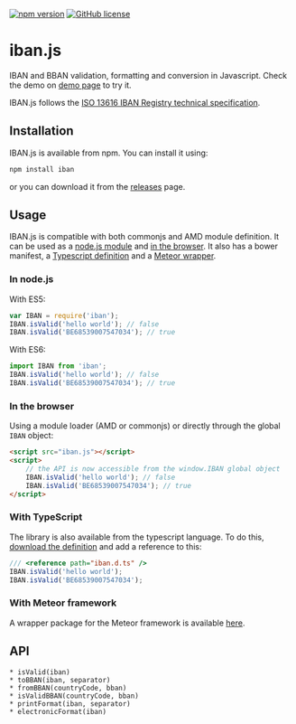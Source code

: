 [![npm version](https://badge.fury.io/js/iban.svg)](https://badge.fury.io/js/iban)
[![GitHub license](https://img.shields.io/badge/license-MIT-blue.svg)](https://raw.githubusercontent.com/arhs/iban.js/master/LICENSE)


# iban.js

IBAN and BBAN validation, formatting and conversion in Javascript.
Check the demo on [demo page] to try it.

[demo page]: https://arhs.github.io/iban.js/

IBAN.js follows the [ISO 13616 IBAN Registry technical specification](https://www.swift.com/standards/data-standards/iban).

## Installation

IBAN.js is available from npm. You can install it using:

```sh
npm install iban
```

or you can download it from the [releases](https://github.com/arhs/iban.js/releases) page.

## Usage

IBAN.js is compatible with both commonjs and AMD module definition. It can be used as a [node.js module](#in-nodejs) and [in the browser](#in-the-browser). It also has a bower manifest, a [Typescript definition](#with-typescript) and a [Meteor wrapper](#with-meteor-framework).

### In node.js

With ES5:
```js
var IBAN = require('iban');
IBAN.isValid('hello world'); // false
IBAN.isValid('BE68539007547034'); // true
```

With ES6:
```js
import IBAN from 'iban';
IBAN.isValid('hello world'); // false
IBAN.isValid('BE68539007547034'); // true
```

### In the browser

Using a module loader (AMD or commonjs) or directly through the global ```IBAN``` object:

```html
<script src="iban.js"></script>
<script>
    // the API is now accessible from the window.IBAN global object
    IBAN.isValid('hello world'); // false
    IBAN.isValid('BE68539007547034'); // true
</script>
```

### With TypeScript
The library is also available from the typescript language. To do this, [download the definition](https://github.com/DefinitelyTyped/DefinitelyTyped/tree/master/types/iban) and add a reference to this:
```typescript
/// <reference path="iban.d.ts" />
IBAN.isValid('hello world');
IBAN.isValid('BE68539007547034');
```
### With Meteor framework
A wrapper package for the Meteor framework is available [here](https://atmospherejs.com/theduke/iban).


## API

    * isValid(iban)
    * toBBAN(iban, separator)
    * fromBBAN(countryCode, bban)
    * isValidBBAN(countryCode, bban)
    * printFormat(iban, separator)
    * electronicFormat(iban)
